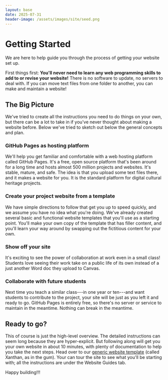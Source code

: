 ```yaml
---
layout: base
date: 2025-07-31
header-image: /assets/images/site/seed.png
---
```


# Getting Started
We are here to help guide you through the process of getting your website set up.

First things first: **You'll never need to learn any web programming skills to add to or revise your website!** There is no software to update, no servers to deal with. If you can move text files from one folder to another, you can make and maintain a website!


## The Big Picture
We've tried to create all the instructions you need to do things on your own, but there can be a lot to take in if you've never thought about making a website before. Below we've tried to sketch out below the general concepts and plan.

### GitHub Pages as hosting platform
We'll help you get familiar and comfortable with a web hosting platform called GitHub Pages. It's a free, open source platform that's been around for a long time and hosts almost 500 million projects and websites. It's stable, mature, and safe. The idea is that you upload some text files there, and it makes a website for you. It is the standard platform for digital cultural heritage projects.

### Create your project website from a template
We have simple directions to follow that get you up to speed quickly, and we assume you have no idea what you're doing. We've already created several basic and functional website templates that you'll use as a starting point. You'll make your own copy of the template that has filler content, and you'll learn your way around by swapping out the fictitious content for your own. 
 
### Show off your site
It's exciting to see the power of collaboration at work even in a small class! Students love seeing their work take on a public life of its own instead of a just another Word doc they upload to Canvas.

### Collaborate with future students
Next time you teach a similar class---in one year or ten---and want students to contribute to the project, your site will be just as you left it and ready to go. GitHub Pages is entirely free, so there's no server or service to maintain in the meantime. Nothing can break in the meantime.

## Ready to go?
This of course is just the high-level overview. The detailed instructions can seem long because they are hyper-explicit. But following along will get you your own website in about 10 minutes, with plenty of documentation to help you take the next steps. Head over to our [generic website template](https://amaranth-unm.github.io/xanthan/) (called Xanthan, as in the gum). Your can tour the site to see what you'll be starting with; all the instructions are under the Website Guides tab.

Happy building!!!
